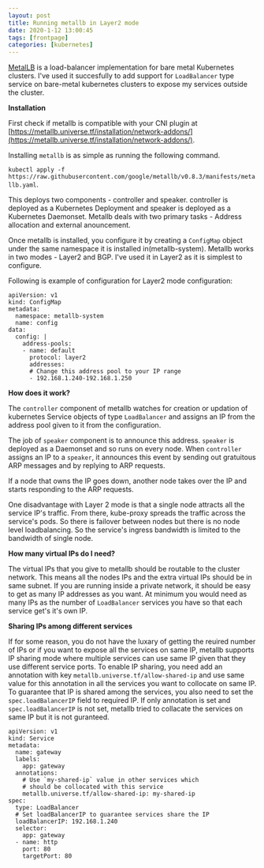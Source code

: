```yaml
---
layout: post
title: Running metallb in Layer2 mode
date: 2020-1-12 13:00:45
tags: [frontpage]
categories: [kubernetes]
---
```


[MetalLB](https://metallb.universe.tf/) is a load-balancer implementation for
bare metal Kubernetes clusters. I've used it succesfully to add support for
`LoadBalancer` type service on bare-metal kubernetes clusters to expose my
services outside the cluster.

**Installation**

First check if metallb is compatible with your CNI plugin at
[https://metallb.universe.tf/installation/network-addons/](https://metallb.universe.tf/installation/network-addons/).

Installing `metallb` is as simple as running the following command.

`kubectl apply -f https://raw.githubusercontent.com/google/metallb/v0.8.3/manifests/metallb.yaml`.

This deploys two components - controller and speaker. controller is deployed as
a Kubernetes Deployment and speaker is deployed as a Kubernetes Daemonset.
Metallb deals with two primary tasks - Address allocation and external
anouncement.

Once metallb is installed, you configure it by creating a `ConfigMap` object
under the same namespace it is installed in(metallb-system). Metallb works in
two modes - Layer2 and BGP. I've used it in Layer2 as it is simplest to configure.

Following is example of configuration for Layer2 mode configuration:

```
apiVersion: v1
kind: ConfigMap
metadata:
  namespace: metallb-system
  name: config
data:
  config: |
    address-pools:
    - name: default
      protocol: layer2
      addresses:
      # Change this address pool to your IP range
      - 192.168.1.240-192.168.1.250
```

**How does it work?**

The `controller` component of metallb watches for creation or updation of
kubernetes Service objects of type `LoadBalancer` and assigns an IP from the
address pool given to it from the configuration.

The job of `speaker` component is to announce this address. `speaker` is deployed as a
Daemonset and so runs on every node. When `controller` assigns an IP to a
`speaker`, it announces this event by sending out gratuitous ARP messages and by
replying to ARP requests.

If a node that owns the IP goes down, another node takes over the IP and starts
responding to the ARP requests.

One disadvantage with Layer 2 mode is that a single node attracts all the
service IP's traffic. From there, kube-proxy spreads the traffic across the
service's pods. So there is failover between nodes but there is no node level
loadbalancing. So the service's ingress bandwidth is limited to the bandwidth of
single node.

**How many virtual IPs do I need?**

The virtual IPs that you give to metallb should be routable to the cluster
network. This means all the nodes IPs and the extra virtual IPs should be in same
subnet. If you are running inside a private network, it should be easy to get as
many IP addresses as you want. At minimum you would need as many IPs as the
number of `LoadBalancer` services you have so that each service get's it's own IP.

**Sharing IPs among different services**

If for some reason, you do not have the luxary of getting the reuired number of
IPs or if you want to expose all the services on same IP, metallb supports IP
sharing mode where multiple services can use same IP given that they use
different service ports. To enable IP sharing, you need add an annotation with
key `metallb.universe.tf/allow-shared-ip` and use same value for this annotation
in all the services you want to collocate on same IP. To guarantee that IP is
shared among the services, you also need to set the `spec.loadBalancerIP` field
to required IP. If only annotation is set and `spec.loadBalancerIP` is not set,
metallb tried to collacate the services on same IP but it is not guranteed.

```
apiVersion: v1
kind: Service
metadata:
  name: gateway
  labels:
    app: gateway
  annotations:
    # Use `my-shared-ip` value in other services which
    # should be collocated with this service
    metallb.universe.tf/allow-shared-ip: my-shared-ip
spec:
  type: LoadBalancer
  # Set loadBalancerIP to guarantee services share the IP
  loadBalancerIP: 192.168.1.240
  selector:
    app: gateway
  - name: http
    port: 80
    targetPort: 80
```
